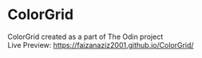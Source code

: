 # ColorGrid
ColorGrid created as a part of The Odin project
<br>
Live Preview: https://faizanaziz2001.github.io/ColorGrid/
